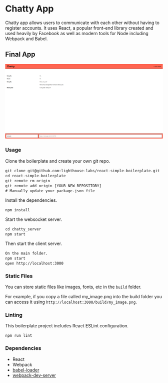 Chatty App
=====================

Chatty app allows users to communicate with each other without having to register accounts. It uses React, a popular front-end library created and used heavily by Facebook as well as modern tools for Node including Webpack and Babel.

## Final App

![Alt text](/img/page.png "Chatty page")

### Usage

Clone the boilerplate and create your own git repo.

```
git clone git@github.com:lighthouse-labs/react-simple-boilerplate.git
cd react-simple-boilerplate
git remote rm origin
git remote add origin [YOUR NEW REPOSITORY]
# Manually update your package.json file
```

Install the dependencies.

```
npm install
```

Start the websocket server.

```
cd chatty_server
npm start
```
Then start the client server.

```
On the main folder.
npm start
open http://localhost:3000
```

### Static Files

You can store static files like images, fonts, etc in the `build` folder.

For example, if you copy a file called my_image.png into the build folder you can access it using `http://localhost:3000/build/my_image.png`.

### Linting

This boilerplate project includes React ESLint configuration.

```
npm run lint
```

### Dependencies

* React
* Webpack
* [babel-loader](https://github.com/babel/babel-loader)
* [webpack-dev-server](https://github.com/webpack/webpack-dev-server)

